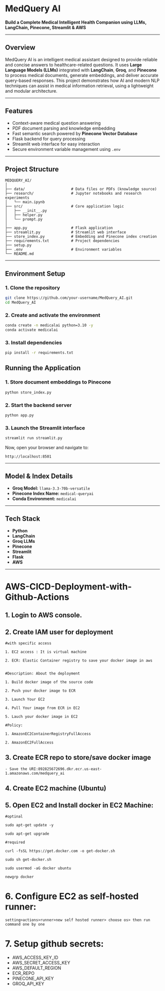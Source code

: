 # MedQuery AI

**Build a Complete Medical Intelligent Health Companion using LLMs, LangChain, Pinecone, Streamlit & AWS**

---

## Overview

MedQuery AI is an intelligent medical assistant designed to provide reliable and concise answers to healthcare-related questions.
It uses **Large Language Models (LLMs)** integrated with **LangChain**, **Groq**, and **Pinecone** to process medical documents, generate embeddings, and deliver accurate query-based responses.
This project demonstrates how AI and modern NLP techniques can assist in medical information retrieval, using a lightweight and modular architecture.

---

## Features

* Context-aware medical question answering
* PDF document parsing and knowledge embedding
* Fast semantic search powered by **Pinecone Vector Database**
* Flask backend for query processing
* Streamlit web interface for easy interaction
* Secure environment variable management using `.env`

---

## Project Structure

```
MEDQUERY_AI/
│
├── data/                     # Data files or PDFs (knowledge source)
├── research/                 # Jupyter notebooks and research experiments
│   └── main.ipynb
├── src/                      # Core application logic
│   ├── __init__.py
│   ├── helper.py
│   └── prompt.py
│
├── app.py                    # Flask application
├── streamlit.py              # Streamlit web interface
├── store_index.py            # Embedding and Pinecone index creation
├── requirements.txt          # Project dependencies
├── setup.py
├── .env                      # Environment variables
└── README.md
```

---

## Environment Setup

### 1. Clone the repository

```bash
git clone https://github.com/your-username/MedQuery_AI.git
cd MedQuery_AI
```

### 2. Create and activate the environment

```bash
conda create -n medicalai python=3.10 -y
conda activate medicalai
```

### 3. Install dependencies

```bash
pip install -r requirements.txt
```


## Running the Application

### 1. Store document embeddings to Pinecone

```bash
python store_index.py
```

### 2. Start the backend server

```bash
python app.py
```

### 3. Launch the Streamlit interface

```bash
streamlit run streamlit.py
```

Now, open your browser and navigate to:

```
http://localhost:8501
```

---

## Model & Index Details

* **Groq Model:** `llama-3.3-70b-versatile`
* **Pinecone Index Name:** `medical-queryai`
* **Conda Environment:** `medicalai`

---

## Tech Stack

* **Python**
* **LangChain**
* **Groq LLMs**
* **Pinecone**
* **Streamlit**
* **Flask**
* **AWS**

---



# AWS-CICD-Deployment-with-Github-Actions

## 1. Login to AWS console.

## 2. Create IAM user for deployment

	#with specific access

	1. EC2 access : It is virtual machine

	2. ECR: Elastic Container registry to save your docker image in aws


	#Description: About the deployment

	1. Build docker image of the source code

	2. Push your docker image to ECR

	3. Launch Your EC2 

	4. Pull Your image from ECR in EC2

	5. Lauch your docker image in EC2

	#Policy:

	1. AmazonEC2ContainerRegistryFullAccess

	2. AmazonEC2FullAccess

	
## 3. Create ECR repo to store/save docker image
    - Save the URI:892825672696.dkr.ecr.us-east-1.amazonaws.com/medquery_ai
	
## 4. Create EC2 machine (Ubuntu) 

## 5. Open EC2 and Install docker in EC2 Machine:
	
	
	#optinal

	sudo apt-get update -y

	sudo apt-get upgrade
	
	#required

	curl -fsSL https://get.docker.com -o get-docker.sh

	sudo sh get-docker.sh

	sudo usermod -aG docker ubuntu

	newgrp docker
	
# 6. Configure EC2 as self-hosted runner:
    setting>actions>runner>new self hosted runner> choose os> then run command one by one


# 7. Setup github secrets:

   - AWS_ACCESS_KEY_ID
   - AWS_SECRET_ACCESS_KEY
   - AWS_DEFAULT_REGION
   - ECR_REPO
   - PINECONE_API_KEY
   - GROQ_API_KEY
